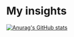 # My insights
[![Anurag's GitHub stats](https://github-readme-stats.vercel.app/api?username=figo2127&count_private=true&show_icons=true&theme=radical)](https://github.com/anuraghazra/github-readme-stats)

